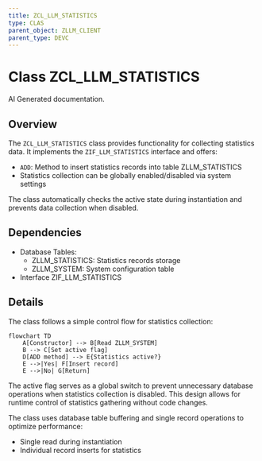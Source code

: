 ```yaml
---
title: ZCL_LLM_STATISTICS
type: CLAS
parent_object: ZLLM_CLIENT
parent_type: DEVC
---
```


# Class ZCL_LLM_STATISTICS

AI Generated documentation.
## Overview
The `ZCL_LLM_STATISTICS` class provides functionality for collecting statistics data. It implements the `ZIF_LLM_STATISTICS` interface and offers:

- `ADD`: Method to insert statistics records into table ZLLM_STATISTICS
- Statistics collection can be globally enabled/disabled via system settings

The class automatically checks the active state during instantiation and prevents data collection when disabled.

## Dependencies
- Database Tables:
  - ZLLM_STATISTICS: Statistics records storage
  - ZLLM_SYSTEM: System configuration table
- Interface ZIF_LLM_STATISTICS

## Details
The class follows a simple control flow for statistics collection:

```mermaid
flowchart TD
    A[Constructor] --> B[Read ZLLM_SYSTEM]
    B --> C[Set active flag]
    D[ADD method] --> E{Statistics active?}
    E -->|Yes| F[Insert record]
    E -->|No| G[Return]
```

The active flag serves as a global switch to prevent unnecessary database operations when statistics collection is disabled. This design allows for runtime control of statistics gathering without code changes.

The class uses database table buffering and single record operations to optimize performance:
- Single read during instantiation
- Individual record inserts for statistics


